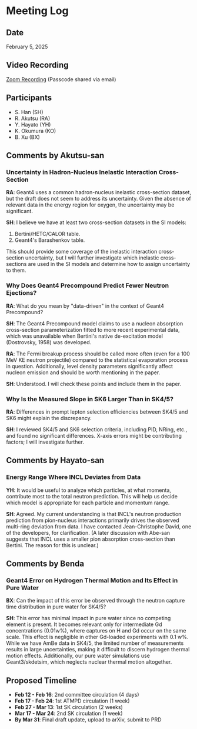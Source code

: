 # Meeting Log

## Date
February 5, 2025

## Video Recording
[Zoom Recording](https://kyoto-u-edu.zoom.us/rec/share/KV5yTnCsJfEVOlG_5zSLDd9_3NZqXBJnfUY7GHJB0aZ8hbd3_qDyNXlXT7kRIK85.aGNvk-dGSXeLBoeU)
(Passcode shared via email)

## Participants
- S. Han (SH)
- R. Akutsu (RA)
- Y. Hayato (YH)
- K. Okumura (KO)
- B. Xu (BX)

## Comments by Akutsu-san

### Uncertainty in Hadron-Nucleus Inelastic Interaction Cross-Section
**RA**: Geant4 uses a common hadron-nucleus inelastic cross-section dataset, but the draft does not seem to address its uncertainty. Given the absence of relevant data in the energy region for oxygen, the uncertainty may be significant.

**SH**: I believe we have at least two cross-section datasets in the SI models: 
1. Bertini/HETC/CALOR table.
2. Geant4's Barashenkov table. 

This should provide some coverage of the inelastic interaction cross-section uncertainty, but I will further investigate which inelastic cross-sections are used in the SI models and determine how to assign uncertainty to them.

### Why Does Geant4 Precompound Predict Fewer Neutron Ejections?
**RA**: What do you mean by "data-driven" in the context of Geant4 Precompound?

**SH**: The Geant4 Precompound model claims to use a nucleon absorption cross-section parameterization fitted to more recent experimental data, which was unavailable when Bertini's native de-excitation model (Dostrovsky, 1958) was developed.

**RA**: The Fermi breakup process should be called more often (even for a 100 MeV KE neutron projectile) compared to the statistical evaporation process in question. Additionally, level density parameters significantly affect nucleon emission and should be worth mentioning in the paper.

**SH**: Understood. I will check these points and include them in the paper.

### Why Is the Measured Slope in SK6 Larger Than in SK4/5?
**RA**: Differences in prompt lepton selection efficiencies between SK4/5 and SK6 might explain the discrepancy.

**SH**: I reviewed SK4/5 and SK6 selection criteria, including PID, NRing, etc., and found no significant differences. X-axis errors might be contributing factors; I will investigate further.

## Comments by Hayato-san

### Energy Range Where INCL Deviates from Data
**YH**: It would be useful to analyze which particles, at what momenta, contribute most to the total neutron prediction. This will help us decide which model is appropriate for each particle and momentum range.

**SH**: Agreed. My current understanding is that INCL's neutron production prediction from pion-nucleus interactions primarily drives the observed multi-ring deviation from data. I have contacted Jean-Christophe David, one of the developers, for clarification. (A later discussion with Abe-san suggests that INCL uses a smaller pion absorption cross-section than Bertini. The reason for this is unclear.)

## Comments by Benda

### Geant4 Error on Hydrogen Thermal Motion and Its Effect in Pure Water
**BX**: Can the impact of this error be observed through the neutron capture time distribution in pure water for SK4/5?

**SH**: This error has minimal impact in pure water since no competing element is present. It becomes relevant only for intermediate Gd concentrations (0.01w%), where captures on H and Gd occur on the same scale. This effect is negligible in other Gd-loaded experiments with 0.1 w%. While we have AmBe data in SK4/5, the limited number of measurements results in large uncertainties, making it difficult to discern hydrogen thermal motion effects. Additionally, our pure water simulations use Geant3/skdetsim, which neglects nuclear thermal motion altogether.

## Proposed Timeline
- **Feb 12 - Feb 16**: 2nd committee circulation (4 days)
- **Feb 17 - Feb 24**: 1st ATMPD circulation (1 week)
- **Feb 27 - Mar 13**: 1st SK circulation (2 weeks)
- **Mar 17 - Mar 24**: 2nd SK circulation (1 week)
- **By Mar 31**: Final draft update, upload to arXiv, submit to PRD